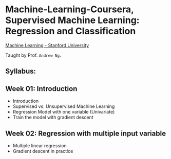 # Machine-Learning-Coursera, Supervised Machine Learning: Regression and Classification
[Machine Learning - Stanford University](https://www.coursera.org/learn/machine-learning)

Taught by Prof. `Andrew Ng.` 

## Syllabus:

## Week 01: Introduction
- Introduction
- Supervised vs. Unsupervised Machine Learning
- Regression Model with one variable (Univariate)
- Train the model with gradient descent
## Week 02: Regression with multiple input variable
- Multiple linear regression
- Gradient descent in practice